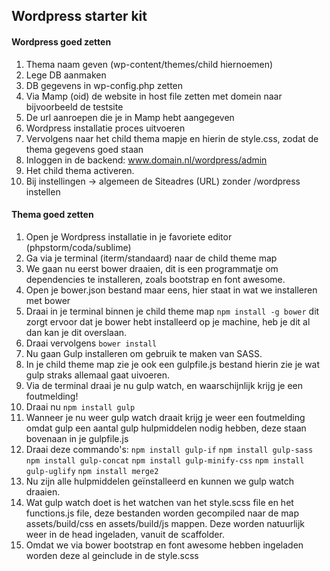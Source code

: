 ## Wordpress starter kit

#### Wordpress goed zetten
 1. Thema naam geven (wp-content/themes/child hiernoemen)
 2. Lege DB aanmaken
 3. DB gegevens in wp-config.php zetten
 4. Via Mamp (oid) de website in host file zetten met domein naar bijvoorbeeld de testsite
 5. De url aanroepen die je in Mamp hebt aangegeven
 6. Wordpress installatie proces uitvoeren
 7. Vervolgens naar het child thema mapje en hierin de style.css, zodat de thema gegevens goed staan
 8. Inloggen in de backend: www.domain.nl/wordpress/admin
 9. Het child thema activeren. 
 10. Bij instellingen -> algemeen de Siteadres (URL) zonder /wordpress instellen

#### Thema goed zetten

 1. Open je Wordpress installatie in je favoriete editor (phpstorm/coda/sublime)
 2. Ga via je terminal (iterm/standaard) naar de child theme map
 3. We gaan nu eerst bower draaien, dit is een programmatje om dependencies te installeren, zoals bootstrap en font awesome.
 4. Open je bower.json bestand maar eens, hier staat in wat we installeren met bower
 5. Draai in je terminal binnen je child theme map `npm install -g bower` dit zorgt ervoor dat je bower hebt installeerd op je machine, heb je dit al dan kan je dit overslaan.
 6. Draai vervolgens `bower install`
 4. Nu gaan Gulp installeren om gebruik te maken van SASS.
 5. In je child theme map zie je ook een gulpfile.js bestand hierin zie je wat gulp straks allemaal gaat uivoeren.
 6. Via de terminal draai je nu gulp watch, en waarschijnlijk krijg je een foutmelding!
 7. Draai nu `npm install gulp`
 8. Wanneer je nu weer gulp watch draait krijg je weer een foutmelding omdat gulp een aantal gulp hulpmiddelen nodig hebben, deze staan bovenaan in je gulpfile.js
 9. Draai deze commando's: `npm install gulp-if` `npm install gulp-sass` `npm install gulp-concat` `npm install gulp-minify-css` `npm install gulp-uglify` `npm install merge2`
 10. Nu zijn alle hulpmiddelen geïnstalleerd en kunnen we gulp watch draaien.
 11. Wat gulp watch doet is het watchen van het style.scss file en het functions.js file, deze bestanden worden gecompiled naar de map assets/build/css en assets/build/js mappen. Deze worden natuurlijk weer in de head ingeladen, vanuit de scaffolder.
 12. Omdat we via bower bootstrap en font awesome hebben ingeladen worden deze al geinclude in de style.scss